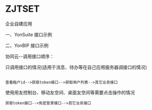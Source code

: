# ZJTSET
企业自建应用

一、YonSuite 接口示例

二、YonBIP 接口示例

协同云--调用接口顺序：

只调用接口的情况(适用于消息、待办等在自己应用服务器调接口的情况)
```

查看租户id-->获取token接口-->获取用户列表-->其它业务接口
```

使用用友控制台、移动友空间、桌面友空间等需要点击操作的情况
```
获取token接口-->免密登录接口-->其它业务接口
```
